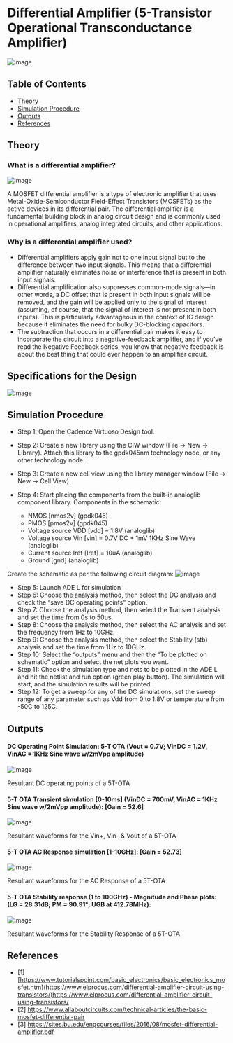 Differential Amplifier (5-Transistor Operational Transconductance Amplifier) <a name="TOP"></a>
===================

![image](https://github.com/Nirvan007/Analog_Electronics/assets/127144315/4e92f4c3-b7f3-42e7-9c41-bc294638cb50)

## Table of Contents
* [Theory](#Theory)
* [Simulation Procedure](#Simulation-Procedure)
* [Outputs](#Outputs)
* [References](#References)

## Theory
### What is a differential amplifier?

![image](https://github.com/Nirvan007/Analog_Electronics/assets/127144315/ccddb144-d8d7-45d4-a855-ba7dbc6a099a)

A MOSFET differential amplifier is a type of electronic amplifier that uses Metal-Oxide-Semiconductor Field-Effect Transistors (MOSFETs) as the active devices in its differential pair. The differential amplifier is a fundamental building block in analog circuit design and is commonly used in operational amplifiers, analog integrated circuits, and other applications.

### Why is a differential amplifier used?

* Differential amplifiers apply gain not to one input signal but to the difference between two input signals. This means that a differential amplifier naturally eliminates noise or interference that is present in both input signals.
* Differential amplification also suppresses common-mode signals—in other words, a DC offset that is present in both input signals will be removed, and the gain will be applied only to the signal of interest (assuming, of course, that the signal of interest is not present in both inputs). This is particularly advantageous in the context of IC design because it eliminates the need for bulky DC-blocking capacitors.
* The subtraction that occurs in a differential pair makes it easy to incorporate the circuit into a negative-feedback amplifier, and if you’ve read the Negative Feedback series, you know that negative feedback is about the best thing that could ever happen to an amplifier circuit.

## Specifications for the Design
![image](https://github.com/Nirvan007/Analog_Electronics/assets/127144315/4ddb0e2e-1cf4-4def-87f4-9e46a90494a6)

## Simulation Procedure
* Step 1: Open the Cadence Virtuoso Design tool.
* Step 2: Create a new library using the CIW window (File -> New -> Library). Attach this library to the gpdk045nm technology node, or any other technology node.
* Step 3: Create a new cell view using the library manager window (File -> New -> Cell View). 
* Step 4: Start placing the components from the built-in analoglib component library.
  Components in the schematic:
  
  *  NMOS [nmos2v] (gpdk045)
  *  PMOS [pmos2v] (gpdk045)
  *  Voltage source VDD [vdd] = 1.8V (analoglib)
  *  Voltage source Vin [vin] = 0.7V DC + 1mV 1KHz Sine Wave (analoglib)
  *  Current source Iref [Iref] = 10uA (analoglib)
  *  Ground [gnd] (analoglib)

 Create the schematic as per the following circuit diagram:
![image](https://github.com/Nirvan007/Analog_Electronics/assets/127144315/2db1e5d5-75b4-4344-8c2b-04ec4228ba30)

* Step 5: Launch ADE L for simulation
* Step 6: Choose the analysis method, then select the DC analysis and check the “save DC operating points” option.
* Step 7: Choose the analysis method, then select the Transient analysis and set the time from 0s to 50us.
* Step 8: Choose the analysis method, then select the AC analysis and set the frequency from 1Hz to 10GHz.
* Step 9: Choose the analysis method, then select the Stability (stb) analysis and set the time from 1Hz to 10GHz.
* Step 10: Select the “outputs” menu and then the “To be plotted on schematic” option and select the net plots you want.
* Step 11: Check the simulation type and nets to be plotted in the ADE L and hit the netlist and run option (green play button). The simulation will start, and the simulation results will be printed.
* Step 12: To get a sweep for any of the DC simulations, set the sweep range of any parameter such as Vdd from 0 to 1.8V or temperature from -50C to 125C.

## Outputs
#### DC Operating Point Simulation: 5-T OTA (Vout = 0.7V; VinDC = 1.2V, VinAC = 1KHz Sine wave w/2mVpp amplitude)
  ![image](https://github.com/Nirvan007/Analog_Electronics/assets/127144315/6b4d1f92-e04e-47bd-bf80-5630d3ff3a95)

  Resultant DC operating points of a 5T-OTA

#### 5-T OTA Transient simulation [0-10ms] (VinDC = 700mV, VinAC = 1KHz Sine wave w/2mVpp amplitude): [Gain = 52.6]
  ![image](https://github.com/Nirvan007/Analog_Electronics/assets/127144315/27d9597f-c0c5-423f-84b5-42d1b7c5b158)

  Resultant waveforms for the Vin+, Vin- & Vout of a 5T-OTA

#### 5-T OTA AC Response simulation [1-10GHz]: [Gain = 52.73]
  ![image](https://github.com/Nirvan007/Analog_Electronics/assets/127144315/588c9302-41f6-4136-87bf-5fa95d0852fc)

  Resultant waveforms for the AC Response of a 5T-OTA

#### 5-T OTA Stability response (1 to 100GHz) - Magnitude and Phase plots: (LG = 28.31dB; PM = 90.91°; UGB at 412.78MHz):
  ![image](https://github.com/Nirvan007/Analog_Electronics/assets/127144315/a2c22921-344a-44bb-a85a-c6fe17b3de9e)

  Resultant waveforms for the Stability Response of a 5T-OTA

## References
 - [1] [https://www.tutorialspoint.com/basic_electronics/basic_electronics_mosfet.htm](https://www.elprocus.com/differential-amplifier-circuit-using-transistors/)https://www.elprocus.com/differential-amplifier-circuit-using-transistors/
 - [2] https://www.allaboutcircuits.com/technical-articles/the-basic-mosfet-differential-pair
 - [3] https://sites.bu.edu/engcourses/files/2016/08/mosfet-differential-amplifier.pdf
